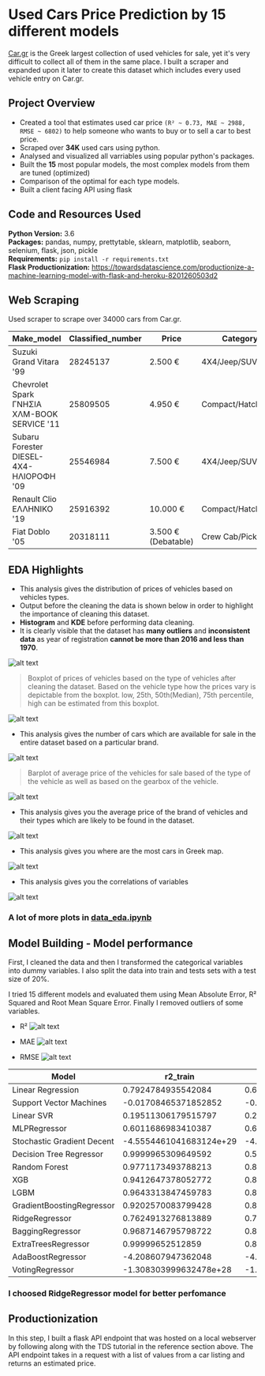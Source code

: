 # Used Cars Price Prediction by 15 different models
[Car.gr](https://car.gr/) is the Greek largest collection of used vehicles for sale, yet it's very difficult to collect all of them in the same place. I built a scraper and expanded upon it later to create this dataset which includes every used vehicle entry on Car.gr.

## Project Overview 
* Created a tool that estimates used car price ```(R² ~ 0.73, MAE ~ 2988, RMSE ~ 6802)``` to help someone who wants to buy or to sell a car to best price.
* Scraped over **34K** used cars using python.
* Analysed and visualized all varriables using popular python's packages. 
* Built the **15** most popular models, the most complex models from them are tuned (optimized)
* Comparison of the optimal for each type models.
* Built a client facing API using flask 

## Code and Resources Used 
**Python Version:** 3.6  
**Packages:** pandas, numpy, prettytable, sklearn, matplotlib, seaborn, selenium, flask, json, pickle  
**Requirements:**  ```pip install -r requirements.txt```  
**Flask Productionization:** https://towardsdatascience.com/productionize-a-machine-learning-model-with-flask-and-heroku-8201260503d2

## Web Scraping
Used scraper to scrape over 34000 cars from Car.gr.

|Make_model                                                        |Classified_number|Price                |Category         |Registration|Mileage   |Fuel_type|Cubic_capacity|Power  |Transmission|Color           |Number_plate|Previous_owners|Drive_type|Airbags|Doors|Seats|Zip_code          |
|------------------------------------------------------------------|-----------------|---------------------|-----------------|------------|----------|---------|--------------|-------|------------|----------------|------------|---------------|----------|-------|-----|-----|------------------|
|Suzuki Grand Vitara '99                                           |28245137         |2.500 €              |4X4/Jeep/SUV     |Dec-99      |202,000 km|Gas/LPG  |2,000 cc      |120 bhp|Manual      |White           |-1          |-1             |-1        |-1     |5    |5    |ΣΙΝΔΟΣ 57400      |
|Chevrolet Spark ΓΝΗΣΙΑ ΧΛΜ-BOOK SERVICE '11                       |25809505         |4.950 €              |Compact/Hatchback|Aug-11      |91,221 km |Gasoline |1,200 cc      |82 bhp |Manual      |Other (Metallic)|even        |-1             |FWD       |10     |5    |5    |ΚΟΖΑΝΗ 50100      |
|Subaru Forester DIESEL-4X4-ΗΛΙΟΡΟΦΗ '09                           |25546984         |7.500 €              |4X4/Jeep/SUV     |Apr-09      |310,000 km|Petroleum|2,000 cc      |150 bhp|Manual      |Grey (Metallic) |odd         |-1             |4x4       |8      |5    |5    |ΚΟΖΑΝΗ 50100      |
|Renault Clio ΕΛΛΗΝΙΚΟ '19                                         |25916392         |10.000 €             |Compact/Hatchback|May-19      |11,300 km |Gasoline |900 cc        |76 bhp |Manual      |Grey (Metallic) |even        |1              |FWD       |4      |5    |5    |ΚΟΖΑΝΗ 50100      |
|Fiat Doblo '05                                                    |20318111         |3.500 € (Debatable)  |Crew Cab/Pickup  |Jan-05      |147,550 km|Petroleum|1,900 cc      |115 bhp|Manual      |White (Metallic)|-1          |1              |FWD       |4      |5    |2    |ΞΑΝΘΗ 67100       |

## EDA Highlights

+ This analysis gives the distribution of prices of vehicles based on vehicles types.
+ Output before the cleaning the data is shown below in order to highlight the importance of cleaning this dataset.
+ **Histogram** and **KDE** before performing data cleaning.
+ It is clearly visible that the dataset has **many outliers** and **inconsistent data** as year of registration **cannot be more than 2016 and less than 1970**.

![alt text](https://github.com/Giats2498/Giats-used_cars_prediction/blob/master/Images/vehicle-distribution.png "Logo Title Text 1")

> Boxplot of prices of vehicles based on the type of vehicles after cleaning the dataset. Based on the vehicle type how the prices vary is depictable from the boxplot. low, 25th, 50th(Median), 75th percentile, high can be estimated from this boxplot.

![alt text](https://github.com/Giats2498/Giats-used_cars_prediction/blob/master/Images/price-vehicleType-boxplot.png "Logo Title Text 1")

+ This analysis gives the number of cars which are available for sale in the entire dataset based on a particular brand. 

![alt text](https://github.com/Giats2498/Giats-used_cars_prediction/blob/master/Images/brand-vehicleCount.png "Logo Title Text 1")

> Barplot of average price of the vehicles for sale based of the type of the vehicle as well as based on the gearbox of the vehicle.

![alt text](https://github.com/Giats2498/Giats-used_cars_prediction/blob/master/Images/vehicletype-gearbox-price.png "Logo Title Text 1")

+ This analysis gives you the average price of the brand of vehicles and their types which are likely to be found in the dataset.

![alt text](https://github.com/Giats2498/Giats-used_cars_prediction/blob/master/Images/heatmap-price-brand-vehicleType.png "Logo Title Text 1")

+ This analysis gives you where are the most cars in Greek map.

![alt text](https://github.com/Giats2498/Giats-used_cars_prediction/blob/master/Images/map.PNG "Logo Title Text 1")

+ This analysis gives you the correlations of variables

![alt text](https://github.com/Giats2498/Giats-used_cars_prediction/blob/master/Images/correlations.PNG "Logo Title Text 1")

### A lot of more plots in [data_eda.ipynb](https://github.com/Giats2498/Giats-used_cars_prediction/blob/master/data_eda.ipynb)

## Model Building - Model performance

First, I cleaned the data and then I transformed the categorical variables into dummy variables. I also split the data into train and tests sets with a test size of 20%.   

I tried 15 different models and evaluated them using Mean Absolute Error, R² Squared and Root Mean Square Error. Finally I removed outliers of some variables.

+ R²
![alt text](https://github.com/Giats2498/Giats-used_cars_prediction/blob/master/Model_Images/R2.png "Logo Title Text 1")

+ MAE
![alt text](https://github.com/Giats2498/Giats-used_cars_prediction/blob/master/Model_Images/MAE.png "Logo Title Text 1")

+ RMSE
![alt text](https://github.com/Giats2498/Giats-used_cars_prediction/blob/master/Model_Images/RMSE.png "Logo Title Text 1")


|Model                     |r2_train               |r2_test                |mae_train            |mae_test              |rmse_train            |rmse_test             |
|--------------------------|-----------------------|-----------------------|---------------------|----------------------|----------------------|----------------------|
|Linear Regression         |0.7924784935542084     |0.6941084673222401     |2608.2296286624214   |2983.8250594808546    |5918.184623784651     |7180.436830730218     |
|Support Vector Machines   |-0.01708465371852852   |-0.023605843760369227  |5296.569412748024    |5527.900007065662     |13101.936925594746    |13135.104020216624    |
|Linear SVR                |0.19511306179515797    |0.20426129554374406    |6491.8418041145205   |6630.800795573904     |11655.325145727957    |11581.16847214583     |
|MLPRegressor              |0.6011686983410387     |0.6293190033678105     |3771.22028890373     |3924.57074119332      |8204.489651251866     |7904.370690605631     |
|Stochastic Gradient Decent|-4.5554461041683124e+29|-4.4592876992614056e+29|7.726503492707798e+18|7.668078140775438e+18 |8.768441523239984e+18 |8.669616450035291e+18 |
|Decision Tree Regressor   |0.9999965309649592     |0.5761727948705108     |0.6173247359762246   |2387.7148997134673    |24.196987321920865    |8452.040185700753     |
|Random Forest             |0.9771173493788213     |0.8733856477723306     |619.0730602532076    |1694.3923774236544    |1965.2152177275207    |4619.645039106734     |
|XGB                       |0.9412647378052772     |0.8546519304931895     |1601.7213469093685   |1942.9072586054713    |3148.5196601477933    |4949.619022112295     |
|LGBM                      |0.9643313847459783     |0.8756600671254887     |1169.611042757379    |1691.9634720655392    |2453.5791826371624    |4577.964835312427     |
|GradientBoostingRegressor |0.9202570083799428     |0.8452896145109368     |1802.2113089475442   |2056.839702305344     |3668.624109705781     |5106.541577015737     |
|RidgeRegressor            |0.7624913276813889     |0.72551927636735       |2743.9413310174095   |2987.6517517165125    |6331.355355865922     |6801.787554074726     |
|BaggingRegressor          |0.9687146795798722     |0.8585257786939564     |709.2667956270234    |1806.3653154515546    |2297.879534710752     |4883.2144179509605    |
|ExtraTreesRegressor       |0.99999652512859       |0.8701649214779824     |0.6438244971607489   |1632.9454520853235    |24.217333498867326    |4678.031701831685     |
|AdaBoostRegressor         |-4.208607947362048     |-4.204812194315979     |27970.004353470693   |27866.46911790678     |29649.52828252368     |29618.950766855796    |
|VotingRegressor           |-1.308303999632478e+28 |-1.2809494707899487e+28|1.311701561842855e+18|1.3019184249803901e+18|1.4859742650767357e+18|1.4693766610744218e+18|

### I choosed RidgeRegressor model for better perfomance

## Productionization 
In this step, I built a flask API endpoint that was hosted on a local webserver by following along with the TDS tutorial in the reference section above. The API endpoint takes in a request with a list of values from a car listing and returns an estimated price. 
